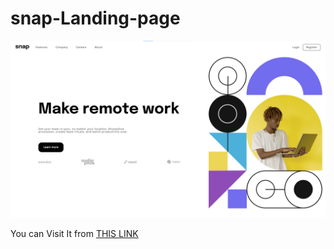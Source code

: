 # snap-Landing-page

<img src="images/Screenshot 2023-12-01 185444.png"/>

You can Visit It from [THIS LINK](https://codebreake.github.io/snap-Landing-page/)
